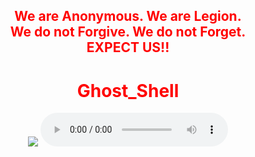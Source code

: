 <html>
    <center>
     <h2 style="color:red">
    We are Anonymous.
    We are Legion.<br>
    We do not Forgive.
    We do not Forget.<br>EXPECT US!!<br></h2>   
    <link rel="icon" type="image/x-icon" href="favicon.ico">
    <link rel="stylesheet" href="world.css">
        <h1 style="color:red">Ghost_Shell</h1><img src="https://i.ibb.co/SmLz9Fr/GHOOST.png">
<body> 
   <audio controls loop autoplay height="" width="">
<audio autoplay="true" src="Anonymous Hackers Song-We Are Anonymous.mp3"></audio>
<link href="https://fonts.googleapis.com/css?family=Lobster" rel="stylesheet" type="text/css">
     <script>alert("😎It is our great pleasure to have you on board!.A hearty welcome to you😎")</script>
   <h1 style="color:#00ff00">Copyrights&copy;2022 All Rights Reserved To Ghost_Shell</h1>

